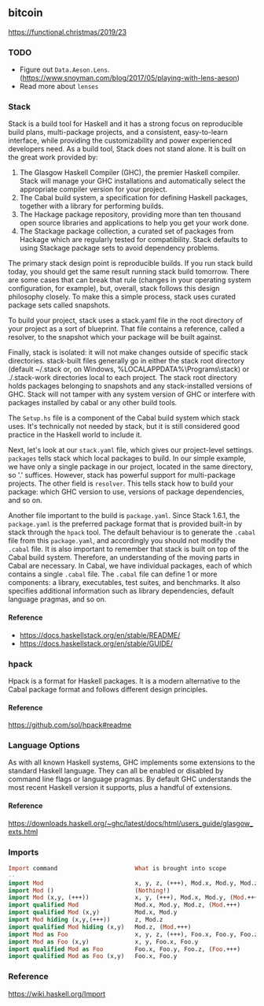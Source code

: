 ## bitcoin
https://functional.christmas/2019/23

### TODO
- Figure out `Data.Aeson.Lens`. (https://www.snoyman.com/blog/2017/05/playing-with-lens-aeson)
- Read more about `lenses`

### Stack
Stack is a build tool for Haskell and it has a strong focus on reproducible build plans, multi-package projects, and a consistent, easy-to-learn interface, while providing the customizability and power experienced developers need. As a build tool, Stack does not stand alone. It is built on the great work provided by:
1. The Glasgow Haskell Compiler (GHC), the premier Haskell compiler. Stack will manage your GHC installations and automatically select the appropriate compiler version for your project.
2. The Cabal build system, a specification for defining Haskell packages, together with a library for performing builds.
3. The Hackage package repository, providing more than ten thousand open source libraries and applications to help you get your work done.
4. The Stackage package collection, a curated set of packages from Hackage which are regularly tested for compatibility. Stack defaults to using Stackage package sets to avoid dependency problems.

The primary stack design point is reproducible builds. If you run stack build today, you should get the same result running stack build tomorrow. There are some cases that can break that rule (changes in your operating system configuration, for example), but, overall, stack follows this design philosophy closely. To make this a simple process, stack uses curated package sets called snapshots.

To build your project, stack uses a stack.yaml file in the root directory of your project as a sort of blueprint. That file contains a reference, called a resolver, to the snapshot which your package will be built against.

Finally, stack is isolated: it will not make changes outside of specific stack directories. stack-built files generally go in either the stack root directory (default ~/.stack or, on Windows, %LOCALAPPDATA%\Programs\stack) or ./.stack-work directories local to each project. The stack root directory holds packages belonging to snapshots and any stack-installed versions of GHC. Stack will not tamper with any system version of GHC or interfere with packages installed by cabal or any other build tools.

The `Setup.hs` file is a component of the Cabal build system which stack uses. It's technically not needed by stack, but it is still considered good practice in the Haskell world to include it.

Next, let's look at our `stack.yaml` file, which gives our project-level settings. `packages` tells stack which local packages to build. In our simple example, we have only a single package in our project, located in the same directory, so '.' suffices. However, stack has powerful support for multi-package projects. The other field is `resolver`. This tells stack how to build your package: which GHC version to use, versions of package dependencies, and so on.

Another file important to the build is `package.yaml`. Since Stack 1.6.1, the `package.yaml` is the preferred package format that is provided built-in by stack through the `hpack` tool. The default behaviour is to generate the `.cabal` file from this `package.yaml`, and accordingly you should not modify the `.cabal` file. It is also important to remember that stack is built on top of the Cabal build system. Therefore, an understanding of the moving parts in Cabal are necessary. In Cabal, we have individual packages, each of which contains a single `.cabal` file. The `.cabal` file can define 1 or more components: a library, executables, test suites, and benchmarks. It also specifies additional information such as library dependencies, default language pragmas, and so on.

#### Reference
- https://docs.haskellstack.org/en/stable/README/
- https://docs.haskellstack.org/en/stable/GUIDE/

### hpack
Hpack is a format for Haskell packages. It is a modern alternative to the Cabal package format and follows different design principles.

#### Reference
https://github.com/sol/hpack#readme

### Language Options
As with all known Haskell systems, GHC implements some extensions to the standard Haskell language. They can all be enabled or disabled by command line flags or language pragmas. By default GHC understands the most recent Haskell version it supports, plus a handful of extensions.

#### Reference
https://downloads.haskell.org/~ghc/latest/docs/html/users_guide/glasgow_exts.html

### Imports
```Haskell
Import command	                    What is brought into scope	                    Notes
--
import Mod	                        x, y, z, (+++), Mod.x, Mod.y, Mod.z, (Mod.+++)	(By default, qualified and unqualified names.)
import Mod ()	                    (Nothing!)	                                    (Useful for only importing instances of typeclasses and nothing else)
import Mod (x,y, (+++))	            x, y, (+++), Mod.x, Mod.y, (Mod.+++)	        (Only x, y, and (+++), no z.)
import qualified Mod	            Mod.x, Mod.y, Mod.z, (Mod.+++)	                (Only qualified versions; no unqualified versions.)
import qualified Mod (x,y)	        Mod.x, Mod.y	                                (Only x and y, only qualified.)
import Mod hiding (x,y,(+++))	    z, Mod.z	                                    (x and y are hidden.)
import qualified Mod hiding (x,y)	Mod.z, (Mod.+++)	                            (x and y are hidden.)
import Mod as Foo	                x, y, z, (+++), Foo.x, Foo.y, Foo.z, (Foo.+++)	(Unqualified names as before. Qualified names use Foo instead of Mod.)
import Mod as Foo (x,y)	            x, y, Foo.x, Foo.y	                            (Only import x and y.)
import qualified Mod as Foo	        Foo.x, Foo.y, Foo.z, (Foo.+++)	                (Only qualified names, using new qualifier.)
import qualified Mod as Foo (x,y)	Foo.x, Foo.y	                                (Only qualified versions of x and y, using new qualifier)
```

### Reference
https://wiki.haskell.org/Import
